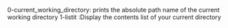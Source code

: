 0-current_working_directory: prints the absolute path name of the current working directory
1-listit :Display the contents list of your current directory

